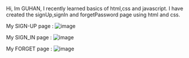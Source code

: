 Hi,
  Im GUHAN, I recently learned basics of html,css and javascript.
  I have created the signUp,signIn and forgetPassword page using html and css.

My SIGN-UP page :
![image](https://github.com/Guhan11/SignUp-page/assets/113593113/ba57aecd-bda8-46d3-a819-cfe50f5c3a29)

My SIGN_IN page :
![image](https://github.com/Guhan11/SignUp-page/assets/113593113/a609134f-4754-4e74-841b-3cccd03051da)

My FORGET page : 
![image](https://github.com/Guhan11/SignUp-page/assets/113593113/a2d10bfb-59c7-45d3-98c8-06f2360f960d)



